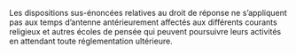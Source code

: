 Les dispositions sus-énoncées relatives au droit de réponse ne s’appliquent pas aux temps d’antenne antérieurement affectés aux différents courants religieux et autres écoles de pensée qui peuvent poursuivre leurs activités en attendant toute réglementation ultérieure.